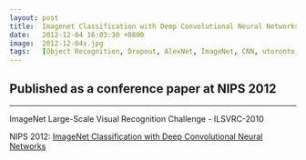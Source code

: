 ```yaml
---
layout: post
title:  Imagenet Classification with Deep Convolutional Neural Networks
date:   2012-12-04 16:03:30 +0800
image:  2012-12-04s.jpg
tags:   [Object Recognition, Dropout, AlexNet, ImageNet, CNN, utoronto, AI, NIPS]
---
```

Published as a conference paper at NIPS 2012
---

---
ImageNet Large-Scale Visual Recognition Challenge - 
ILSVRC-2010

NIPS 2012: [ImageNet Classification with Deep Convolutional Neural Networks](https://proceedings.neurips.cc/paper_files/paper/2012/file/c399862d3b9d6b76c8436e924a68c45b-Paper.pdf)